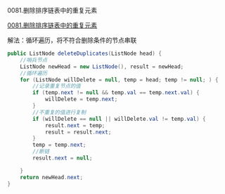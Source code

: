 0081.删除排序链表中的重复元素

[0081.删除排序链表中的重复元素
](https://leetcode-cn.com/problems/remove-duplicates-from-sorted-list-ii/)

解法：循环遍历，将不符合删除条件的节点串联



```java
public ListNode deleteDuplicates(ListNode head) {
    //哨兵节点
    ListNode newHead = new ListNode(), result = newHead;
    //循环遍历
    for (ListNode willDelete = null, temp = head; temp != null; ) {
        //记录重复节点的值
        if (temp.next != null && temp.val == temp.next.val) {
            willDelete = temp.next;
        }
        //不重复的值进行复制
        if (willDelete == null || willDelete.val != temp.val) {
            result.next = temp;
            result = result.next;
        }
        temp = temp.next;
        //断链
        result.next = null;

    }
    return newHead.next;
}
```

